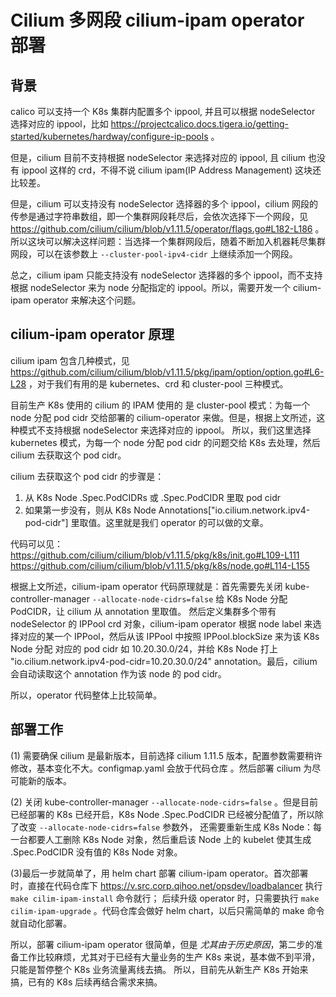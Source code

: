 
# Cilium 多网段 cilium-ipam operator 部署

## 背景
calico 可以支持一个 K8s 集群内配置多个 ippool, 并且可以根据 nodeSelector 选择对应的 ippool，比如 https://projectcalico.docs.tigera.io/getting-started/kubernetes/hardway/configure-ip-pools 。

但是，cilium 目前不支持根据 nodeSelector 来选择对应的 ippool, 且 cilium 也没有 ippool 这样的 crd，不得不说 cilium ipam(IP Address Management) 这块还比较差。

但是，cilium 可以支持没有 nodeSelector 选择器的多个 ippool，cilium 网段的传参是通过字符串数组，即一个集群网段耗尽后，会依次选择下一个网段，见 https://github.com/cilium/cilium/blob/v1.11.5/operator/flags.go#L182-L186 。所以这块可以解决这样问题：当选择一个集群网段后，随着不断加入机器耗尽集群网段，可以在该参数上 `--cluster-pool-ipv4-cidr` 上继续添加一个网段。 

总之，cilium ipam 只能支持没有 nodeSelector 选择器的多个 ippool，而不支持根据 nodeSelector 来为 node 分配指定的 ippool。所以，需要开发一个 cilium-ipam operator 来解决这个问题。

## cilium-ipam operator 原理
cilium ipam 包含几种模式，见 https://github.com/cilium/cilium/blob/v1.11.5/pkg/ipam/option/option.go#L6-L28 ，对于我们有用的是 kubernetes、crd 和 cluster-pool 三种模式。

目前生产 K8s 使用的 cilium 的 IPAM 使用的 是 cluster-pool 模式：为每一个 node 分配 pod cidr 交给部署的 cilium-operator 来做。但是，根据上文所述，这种模式不支持根据 nodeSelector 来选择对应的 ippool。
所以，我们这里选择 kubernetes 模式，为每一个 node 分配 pod cidr 的问题交给 K8s 去处理，然后 cilium 去获取这个 pod cidr。

cilium 去获取这个 pod cidr 的步骤是：
1. 从 K8s Node .Spec.PodCIDRs 或 .Spec.PodCIDR 里取 pod cidr
2. 如果第一步没有，则从 K8s Node Annotations["io.cilium.network.ipv4-pod-cidr"] 里取值。这里就是我们 operator 的可以做的文章。

代码可以见：
https://github.com/cilium/cilium/blob/v1.11.5/pkg/k8s/init.go#L109-L111
https://github.com/cilium/cilium/blob/v1.11.5/pkg/k8s/node.go#L114-L155

根据上文所述，cilium-ipam operator 代码原理就是：首先需要先关闭 kube-controller-manager `--allocate-node-cidrs=false` 给 K8s Node 分配 PodCIDR，让 cilium 从 annotation 里取值。
然后定义集群多个带有 nodeSelector 的 IPPool crd 对象，cilium-ipam operator 根据 node label 来选择对应的某一个 IPPool，然后从该 IPPool 中按照 IPPool.blockSize 来为该 K8s Node 分配
对应的 pod cidr 如 10.20.30.0/24，并给 K8s Node 打上 "io.cilium.network.ipv4-pod-cidr=10.20.30.0/24" annotation。最后，cilium 会自动读取这个 annotation 作为该 node 的 pod cidr。

所以，operator 代码整体上比较简单。

## 部署工作

(1) 需要确保 cilium 是最新版本，目前选择 cilium 1.11.5 版本，配置参数需要稍许修改，基本变化不大。configmap.yaml 会放于代码仓库 。然后部署 cilium 为尽可能新的版本。


(2) 关闭 kube-controller-manager `--allocate-node-cidrs=false` 。但是目前已经部署的 K8s 已经开启，K8s Node .Spec.PodCIDR 已经被分配值了，所以除了改变 `--allocate-node-cidrs=false` 参数外，
还需要重新生成 K8s Node：每一台都要人工删除 K8s Node 对象，然后重启该 Node 上的 kubelet 使其生成 .Spec.PodCIDR 没有值的 K8s Node 对象。


(3)最后一步就简单了，用 helm chart 部署 cilium-ipam operator。首次部署时，直接在代码仓库下 https://v.src.corp.qihoo.net/opsdev/loadbalancer 执行 `make cilim-ipam-install` 命令就行；
后续升级 operator 时，只需要执行 `make cilim-ipam-upgrade` 。代码仓库会做好 helm chart，以后只需简单的 make 命令就自动化部署。

所以，部署 cilium-ipam operator 很简单，但是 *尤其由于历史原因*，第二步的准备工作比较麻烦，尤其对于已经有大量业务的生产 K8s 来说，基本做不到平滑，只能是暂停整个 K8s 业务流量离线去搞。
所以，目前先从新生产 K8s 开始来搞，已有的 K8s 后续再结合需求来搞。
